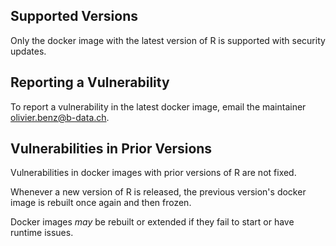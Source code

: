 ## Supported Versions

Only the docker image with the latest version of R is supported with security
updates.

## Reporting a Vulnerability

To report a vulnerability in the latest docker image, email the maintainer
olivier.benz@b-data.ch.

## Vulnerabilities in Prior Versions

Vulnerabilities in docker images with prior versions of R are not fixed.

Whenever a new version of R is released, the previous version's docker image is
rebuilt once again and then frozen.

Docker images *may* be rebuilt or extended if they fail to start or have runtime
issues.
